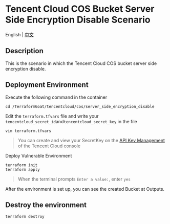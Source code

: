 # Tencent Cloud COS Bucket Server Side Encryption Disable Scenario

English | [中文](./README_CN.md)

## Description

This is the scenario in which the Tencent Cloud COS bucket server side encryption disable.

## Deployment Environment

Execute the following command in the container

```shell
cd /TerraformGoat/tencentcloud/cos/server_side_encryption_disable
```

Edit the `terraform.tfvars` file and write your `tencentcloud_secret_id`and`tencentcloud_secret_key` in the file

```shell
vim terraform.tfvars
```

> You can create and view your SecretKey on the [API Key Management](https://console.cloud.tencent.com/cam/capi) of the Tencent Cloud console

Deploy Vulnerable Environment

```shell
terraform init
terraform apply
```

> When the terminal prompts `Enter a value:`, enter `yes`

After the environment is set up, you can see the created Bucket at Outputs.

## Destroy the environment

```shell
terraform destroy
```
